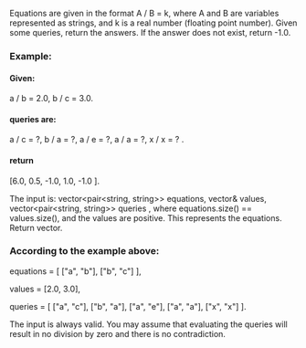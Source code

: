 Equations are given in the format A / B = k, where A and B are variables represented as strings, and k is a real number (floating point number). Given some queries, return the answers. If the answer does not exist, return -1.0.

### Example:
#### Given: 
a / b = 2.0, b / c = 3.0.
#### queries are: 
a / c = ?, b / a = ?, a / e = ?, a / a = ?, x / x = ? .
#### return 
[6.0, 0.5, -1.0, 1.0, -1.0 ].

The input is: vector<pair<string, string>> equations, vector<double>& values, vector<pair<string, string>> queries , where equations.size() == values.size(), and the values are positive. This represents the equations. Return vector<double>.

### According to the example above:

equations = [ ["a", "b"], ["b", "c"] ],

values = [2.0, 3.0],

queries = [ ["a", "c"], ["b", "a"], ["a", "e"], ["a", "a"], ["x", "x"] ]. 
 

The input is always valid. You may assume that evaluating the queries will result in no division by zero and there is no contradiction.
